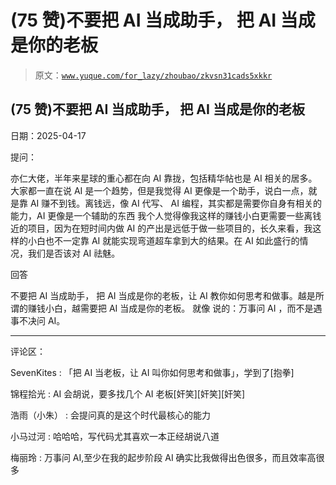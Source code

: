 # (75 赞)不要把 AI 当成助手， 把 AI 当成是你的老板

> 原文：[`www.yuque.com/for_lazy/zhoubao/zkvsn31cads5xkkr`](https://www.yuque.com/for_lazy/zhoubao/zkvsn31cads5xkkr)

## (75 赞)不要把 AI 当成助手， 把 AI 当成是你的老板

日期：2025-04-17

提问：

亦仁大佬，半年来星球的重心都在向 AI 靠拢，包括精华帖也是 AI 相关的居多。大家都一直在说 AI 是一个趋势，但是我觉得 AI 更像是一个助手，说白一点，就是靠 AI 赚不到钱。离钱远，像 AI 代写、
AI 编程，其实都是需要你自身有相关的能力，AI 更像是一个辅助的东西
我个人觉得像我这样的赚钱小白更需要一些离钱近的项目，因为在短时间内做 AI 的产出是远低于做一些项目的，长久来看，我这样的小白也不一定靠 AI 就能实现弯道超车拿到大的结果。在 AI 如此盛行的情况，我们是否该对 AI 祛魅。

回答

不要把 AI 当成助手， 把 AI 当成是你的老板，让 AI 教你如何思考和做事。越是所谓的赚钱小白，越需要把 AI 当成是你的老板。 就像 说的：万事问
AI ，而不是遇事不决问 AI。

* * *

评论区：

SevenKites : 「把 AI 当老板，让 AI 叫你如何思考和做事」，学到了[抱拳]

锦程拾光 : AI 会胡说，要多找几个 AI 老板[奸笑][奸笑][奸笑]

浩雨（小朱） : 会提问真的是这个时代最核心的能力

小马过河 : 哈哈哈，写代码尤其喜欢一本正经胡说八道

梅丽玲 : 万事问 AI,至少在我的起步阶段 AI 确实比我做得出色很多，而且效率高很多